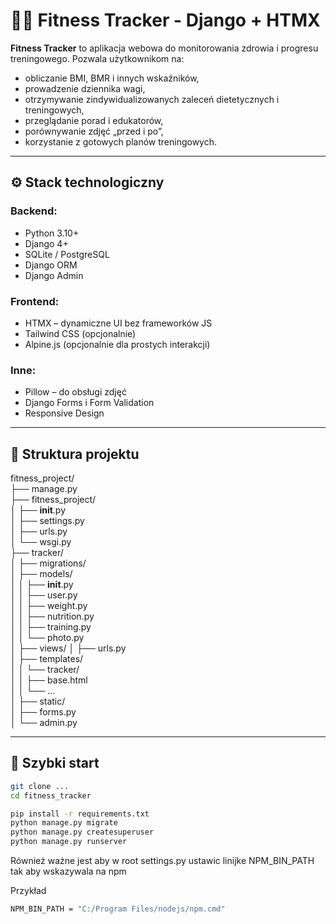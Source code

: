 # 🏋️‍♂️ Fitness Tracker - Django + HTMX

**Fitness Tracker** to aplikacja webowa do monitorowania zdrowia i progresu treningowego. Pozwala użytkownikom na:

- obliczanie BMI, BMR i innych wskaźników,
- prowadzenie dziennika wagi,
- otrzymywanie zindywidualizowanych zaleceń dietetycznych i treningowych,
- przeglądanie porad i edukatorów,
- porównywanie zdjęć „przed i po”,
- korzystanie z gotowych planów treningowych.

---

## ⚙️ Stack technologiczny

### Backend:

- Python 3.10+
- Django 4+
- SQLite / PostgreSQL
- Django ORM
- Django Admin

### Frontend:

- HTMX – dynamiczne UI bez frameworków JS
- Tailwind CSS (opcjonalnie)
- Alpine.js (opcjonalnie dla prostych interakcji)

### Inne:

- Pillow – do obsługi zdjęć
- Django Forms i Form Validation
- Responsive Design

---

## 📁 Struktura projektu

fitness_project/  
├── manage.py  
├── fitness_project/  
│ ├── **init**.py  
│ ├── settings.py  
│ ├── urls.py  
│ └── wsgi.py  
├── tracker/  
│ ├── migrations/  
│ ├── models/  
│ │ ├── **init**.py  
│ │ ├── user.py  
│ │ ├── weight.py  
│ │ ├── nutrition.py  
│ │ ├── training.py  
│ │ └── photo.py  
│ ├── views/
│ ├── urls.py  
│ ├── templates/  
│ │ └── tracker/  
│ │ ├── base.html  
│ │ └── ...  
│ ├── static/  
│ ├── forms.py  
│ └── admin.py

---

## 🔧 Szybki start

```bash
git clone ...
cd fitness_tracker

pip install -r requirements.txt
python manage.py migrate
python manage.py createsuperuser
python manage.py runserver
```

Również ważne jest aby w root settings.py ustawic linijke NPM_BIN_PATH tak aby wskazywala na npm

Przykład

```bash
NPM_BIN_PATH = "C:/Program Files/nodejs/npm.cmd"
```
